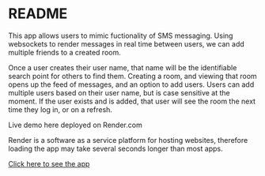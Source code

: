 # README

This app allows users to mimic fuctionality of SMS messaging. Using websockets to render messages in real time between users, we can add multiple friends to a created room.

Once a user creates their user name, that name will be the identifiable search point for others to find them. Creating a room, and viewing that room opens up the feed of messages, and an option to add users. Users can add multiple users based on their user name, but is case sensitive at the moment.  If the user exists and is added, that user will see the room the next time they log in, or on a refresh.

Live demo here deployed on Render.com

Render is a software as a service platform for hosting websites, therefore loading the app may take several seconds longer than most apps.

<a href="https://chatbox-vj2i.onrender.com">Click here to see the app</a>


